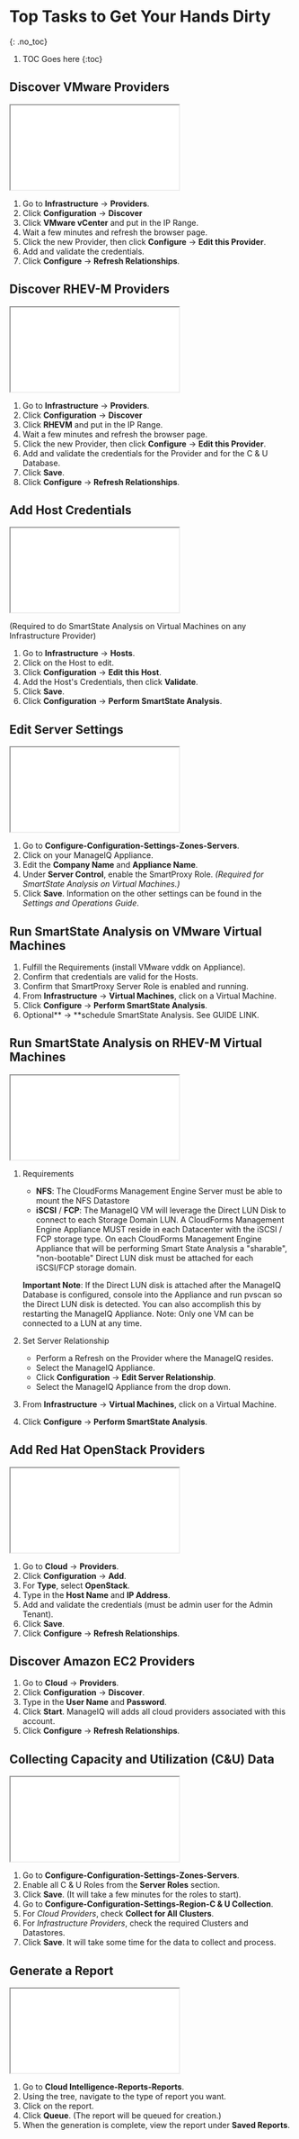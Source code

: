 # Top Tasks to Get Your Hands Dirty
{: .no_toc}

1. TOC Goes here
{:toc}


## Discover VMware Providers

<iframe src="//www.youtube-nocookie.com/embed/A30qJOp-AGY" allowfullscreen="true" class="video video-side-right"></iframe>

1.  Go to **Infrastructure** → **Providers**.
2.  Click **Configuration** → **Discover**
2.  Click **VMware vCenter** and put in the IP Range.
3.  Wait a few minutes and refresh the browser page.
3.  Click the new Provider, then click **Configure** → **Edit this Provider**.
3.  Add and validate the credentials.
3.  Click **Configure** → **Refresh Relationships**.


## Discover RHEV-M Providers

<iframe src="//www.youtube-nocookie.com/embed/piYrBn4DYrw" allowfullscreen="true" class="video video-side-right"></iframe>

1.  Go to **Infrastructure** → **Providers**.
2.  Click **Configuration** → **Discover**
2.  Click **RHEVM** and put in the IP Range.
3.  Wait a few minutes and refresh the browser page.
2.  Click the new Provider, then click **Configure** → **Edit this Provider**.
3.  Add and validate the credentials for the Provider and for the C & U Database.
3.  Click **Save**.
3.  Click **Configure** → **Refresh Relationships**.


## Add Host Credentials

<iframe src="//www.youtube-nocookie.com/embed/gyBkw3cxy2E" allowfullscreen="true" class="video video-side-right"></iframe>

(Required to do SmartState Analysis on Virtual Machines on any Infrastructure Provider)

1.  Go to **Infrastructure** → **Hosts**.
2.  Click on the Host to edit.
3.  Click **Configuration** → **Edit this Host**.
4.  Add the Host's Credentials, then click **Validate**.
5.  Click **Save**.
6.  Click **Configuration** → **Perform SmartState Analysis**.


## Edit Server Settings

<iframe src="//www.youtube-nocookie.com/embed/W6xIh8cyYS4" allowfullscreen="true" class="video video-side-right"></iframe>

1.  Go to **Configure-Configuration-Settings-Zones-Servers**.
2.  Click on your ManageIQ Appliance.
3.  Edit the **Company Name** and **Appliance Name**.
4.  Under **Server Control**, enable the SmartProxy Role.  *(Required for SmartState Analysis on Virtual Machines.)*
5.  Click **Save**.
Information on the other settings can be found in the *Settings and Operations Guide*.


## Run SmartState Analysis on VMware Virtual Machines

1.  Fulfill the Requirements (install VMware vddk on Appliance).
2.  Confirm that credentials are valid for the Hosts.
3.  Confirm that SmartProxy Server Role is enabled and running.
3.  From **Infrastructure** → **Virtual Machines**, click on a Virtual Machine.
4.  Click **Configure** → **Perform SmartState Analysis**.
4.  Optional** → **schedule SmartState Analysis.  See GUIDE LINK.


## Run SmartState Analysis on RHEV-M Virtual Machines

<iframe src="//www.youtube-nocookie.com/embed/xRMP8M4JHzs" allowfullscreen="true" class="video video-side-right"></iframe>

1.  Requirements
    *  **NFS**: The CloudForms Management Engine Server must be able to mount the NFS Datastore
    *  **iSCSI** / **FCP**: The ManageIQ VM will leverage the Direct LUN Disk to connect to each Storage Domain LUN. A CloudForms Management Engine Appliance MUST reside in each Datacenter with the iSCSI / FCP storage type. On each CloudForms Management Engine Appliance that will be performing Smart State Analysis a "sharable", "non-bootable" Direct LUN disk must be attached for each iSCSI/FCP storage domain.

     **Important Note**: If the Direct LUN disk is attached after the ManageIQ Database is configured, console into the Appliance and run pvscan so the Direct LUN disk is detected. You can also accomplish this by restarting the ManageIQ Appliance. Note: Only one VM can be connected to a LUN at any time.

2.  Set Server Relationship
    *  Perform a Refresh on the Provider where the ManageIQ resides.
    *  Select the ManageIQ Appliance.
    *  Click **Configuration** → **Edit Server Relationship**.
    *  Select the ManageIQ Appliance from the drop down.

3.  From **Infrastructure** → **Virtual Machines**, click on a Virtual Machine.
4.  Click **Configure** → **Perform SmartState Analysis**.


## Add Red Hat OpenStack Providers

<iframe src="//www.youtube-nocookie.com/embed/d3XHPzXAiuw" allowfullscreen="true" class="video video-side-right"></iframe>

1.  Go to **Cloud** → **Providers**.
2.  Click **Configuration** → **Add**.
2.  For **Type**, select **OpenStack**.
3.  Type in the **Host Name** and **IP Address**.
3.  Add and validate the credentials (must be admin user for the Admin Tenant).
3.  Click **Save**.
3.  Click **Configure** → **Refresh Relationships**.


## Discover Amazon EC2 Providers

1.  Go to **Cloud** → **Providers**.
2.  Click **Configuration** → **Discover**.
3.  Type in the **User Name** and **Password**.
3.  Click **Start**.  ManageIQ will adds all cloud providers associated with this account.
3.  Click **Configure** → **Refresh Relationships**.


## Collecting Capacity and Utilization (C&U) Data

<iframe src="//www.youtube-nocookie.com/embed/dmqdJc1EPP0" allowfullscreen="true" class="video video-side-right"></iframe>

1.  Go to **Configure-Configuration-Settings-Zones-Servers**.
2.  Enable all C & U Roles from the **Server Roles** section.
3.  Click **Save**.  (It will take a few minutes for the roles to start).
4.  Go to **Configure-Configuration-Settings-Region-C & U Collection**.
5.  For *Cloud Providers*, check **Collect for All Clusters**.
6.  For *Infrastructure Providers*, check the required Clusters and Datastores.
7.  Click **Save**.  It will take some time for the data to collect and process.


## Generate a Report

<iframe src="//www.youtube-nocookie.com/embed/2_79u4xYdxs" allowfullscreen="true" class="video video-side-right"></iframe>

1.  Go to **Cloud Intelligence-Reports-Reports**.
2.  Using the tree, navigate to the type of report you want.
3.  Click on the report.
5.  Click **Queue**. (The report will be queued for creation.)
6.  When the generation is complete, view the report under **Saved Reports**.
